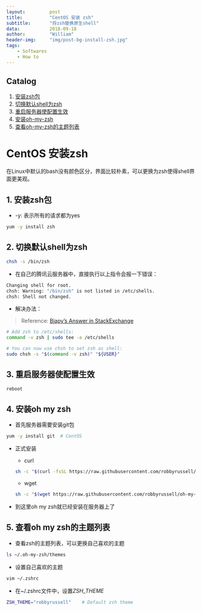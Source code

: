 ```yaml
---
layout:         post
title:          "CentOS 安装 zsh"
subtitle:       "将zsh替换原生shell"
data:           2018-09-18
author:         "William"
header-img:     "img/post-bg-install-zsh.jpg"
tags:
    - Softwares
    - How to
---
```


## Catalog

1. [安装zsh包](#1-安装zsh包)
2. [切换默认shell为zsh](#2-切换默认shell为zsh)
3. [重启服务器使配置生效](#3-重启服务器使配置生效)
4. [安装oh-my-zsh](#4-安装oh-my-zsh)
5. [查看oh-my-zsh的主题列表](#5-查看oh-my-zsh的主题列表)



# CentOS 安装zsh



在Linux中默认的bash没有颜色区分，界面比较朴素，可以更换为zsh使得shell界面更美观。



## 1. 安装zsh包

- -y: 表示所有的请求都为yes

```sh
yum -y install zsh
```



## 2. 切换默认shell为zsh

```sh
chsh -s /bin/zsh
```



- 在自己的腾讯云服务器中，直接执行以上指令会报一下错误：

```sh
Changing shell for root.
chsh: Warning: "/bin/zsh" is not listed in /etc/shells.
chsh: Shell not changed.
```



- 解决办法：

> Reference: [Biapy’s Answer in StackExchange](https://unix.stackexchange.com/questions/111365/how-to-change-default-shell-to-zsh-chsh-says-invalid-shell)

```sh
# Add zsh to /etc/shells:
command -v zsh | sudo tee -a /etc/shells

# You can now use chsh to set zsh as shell:
sudo chsh -s "$(command -v zsh)" "${USER}"
```



## 3. 重启服务器使配置生效

```sh
reboot
```



## 4. 安装oh my zsh

- 首先服务器需要安装git包

```sh
yum -y install git	# CentOS
```

- 正式安装

  - curl

  ```sh
  sh -c "$(curl -fsSL https://raw.githubusercontent.com/robbyrussell/oh-my-zsh/master/tools/install.sh)"
  ```

  - wget

  ```sh
  sh -c "$(wget https://raw.githubusercontent.com/robbyrussell/oh-my-zsh/master/tools/install.sh -O -)"
  ```

- 到这里oh my zsh就已经安装在服务器上了



## 5. 查看oh my zsh的主题列表

- 查看zsh的主题列表，可以更换自己喜欢的主题

```sh
ls ~/.oh-my-zsh/themes
```

- 设置自己喜欢的主题

```sh
vim ~/.zshrc
```

- 在~/.zshrc文件中，设置*ZSH_THEME*

```bash
ZSH_THEME="robbyrussell"	# Default zsh theme
```


